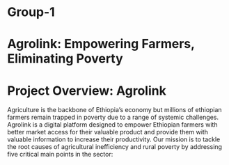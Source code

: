# Group-1
# Agrolink: Empowering Farmers, Eliminating Poverty
# Project Overview: Agrolink
Agriculture is the backbone of Ethiopia’s economy but millions of ethiopian farmers remain trapped in poverty due to a range of systemic challenges. Agrolink is a digital platform designed to empower Ethiopian farmers with better market access for their valuable product and provide them with valuable information to increase their productivity.
Our mission is to tackle the root causes of agricultural inefficiency and rural poverty by addressing five critical main points in the sector:
